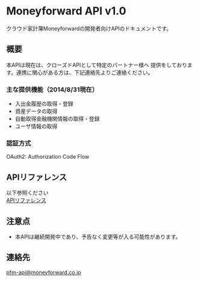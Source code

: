 # Moneyforward API v1.0

クラウド家計簿Moneyforwardの開発者向けAPIのドキュメントです。

## 概要

本APIは現在は、クローズドAPIとして特定のパートナー様へ
提供をしております。連携に関心がある方は、下記連絡先よりご連絡ください。

### 主な提供機能（2014/8/31現在）

* 入出金履歴の取得・登録
* 資産データの取得
* 自動取得金融機関情報の取得・登録
* ユーザ情報の取得

### 認証方式
OAuth2: Authorization Code Flow

## APIリファレンス

以下参照ください  
[APIリファレンス](api-referrence.md)

## 注意点

* 本APIは継続開発中であり、予告なく変更等が入る可能性があります。
 
## 連絡先

pfm-api@moneyforward.co.jp
